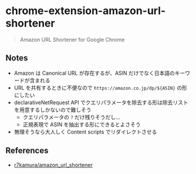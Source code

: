 # chrome-extension-amazon-url-shortener

> Amazon URL Shortener for Google Chrome

## Notes

- Amazon は Canonical URL が存在するが、ASIN だけでなく日本語のキーワードが含まれる
- URL を共有するときに不便なので `https://amazon.co.jp/dp/${ASIN}` の形にしたい
- declarativeNetRequest API でクエリパラメータを除去する形は除去リストを用意するしかないので難しそう
  - クエリパラメータの `?` だけ残りそうだし...
  - 正規表現で ASIN を抽出する形にできるとよさそう
- 無理そうなら大人しく Content scripts でリダイレクトさせる

## References

- [r7kamura/amazon_url_shortener](https://github.com/r7kamura/amazon_url_shortener)
